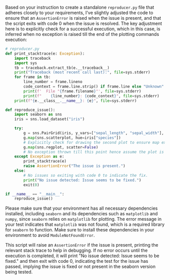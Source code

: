 Based on your instruction to create a standalone `reproducer.py` file that adheres closely to your requirements, I've slightly adjusted the code to ensure that an `AssertionError` is raised when the issue is present, and that the script exits with code 0 when the issue is resolved. The key adjustment here is to explicitly check for a successful execution, which in this case, is inferred when no exception is raised till the end of the plotting commands execution:

```python
# reproducer.py
def print_stacktrace(e: Exception):
    import traceback
    import sys
    tb = traceback.extract_tb(e.__traceback__)
    print("Traceback (most recent call last):", file=sys.stderr)
    for frame in tb:
        line_number = frame.lineno
        code_context = frame.line.strip() if frame.line else "Unknown"
        print(f'  File "{frame.filename}"', file=sys.stderr)
        print(f"    {line_number}: {code_context}", file=sys.stderr)
    print(f"{e.__class__.__name__}: {e}", file=sys.stderr)

def reproduce_issue():
    import seaborn as sns
    iris = sns.load_dataset("iris")

    try:
        g = sns.PairGrid(iris, y_vars=["sepal_length", "sepal_width"], x_vars=["petal_length", "petal_width"])
        g.map(sns.scatterplot, hue=iris["species"])
        # Explicitly check for drawing the second plot to ensure map execution is complete without error
        g.map(sns.regplot, scatter=False)
        # No exception thrown till this point hence assume the plot is successfully drawn
    except Exception as e:
        print_stacktrace(e)
        raise AssertionError("The issue is present.")
    else:
        # No issues so exiting with code 0 to indicate the fix.
        print("No issue detected: Issue seems to be fixed.")
        exit(0)

if __name__ == "__main__":
    reproduce_issue()
```

Please make sure that your environment has all necessary dependencies installed, including `seaborn` and its dependencies such as `matplotlib` and `numpy`, since `seaborn` relies on `matplotlib` for plotting. The error message in your test indicates that `matplotlib` was not found, which is a required library for `seaborn` to function. Make sure to install these dependencies in your environment to avoid `ModuleNotFoundError`.

This script will raise an `AssertionError` if the issue is present, printing the relevant stack trace to help in debugging. If no error occurs until the execution is completed, it will print "No issue detected: Issue seems to be fixed." and then exit with code 0, indicating the test for the issue has passed, implying the issue is fixed or not present in the seaborn version being tested.